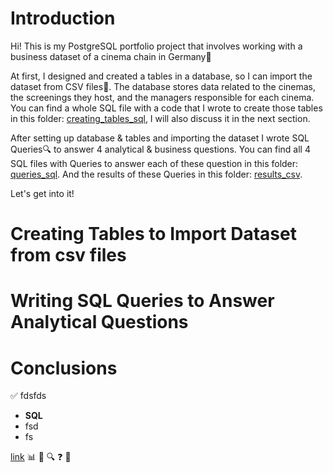 # Introduction
Hi! This is my PostgreSQL portfolio project that involves working with a business dataset of a cinema 
chain in Germany🎦 

At first, I designed and created a tables in a database, so I can import the dataset 
from CSV files📅. The database stores data related to the cinemas, the screenings they host, and the 
managers responsible for each cinema. You can find a whole SQL file with a code that I wrote to create 
those tables in this folder: [creating_tables_sql](/creating_tables_sql/), I will also discuss it in the next section.

After setting up database & tables and importing the dataset I wrote SQL Queries🔍 to answer 4
analytical & business questions. You can find all 4 SQL files with Queries to answer each of these 
question in this folder: [queries_sql](/queries_sql/).
And the results of these Queries in this folder: [results_csv](/results_csv/).

Let's get into it!

# Creating Tables to Import Dataset from csv files


# Writing SQL Queries to Answer Analytical Questions



# Conclusions
✅
fdsfds
- **SQL**
- fsd
- fs

[link](//)
📊
📅
🔍
❓
🎦

